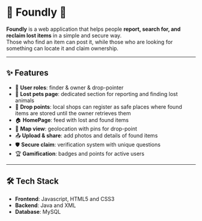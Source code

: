 # 💚 Foundly 💚

**Foundly** is a web application that helps people **report, search for, and reclaim lost items** in a simple and secure way.  
Those who find an item can post it, while those who are looking for something can locate it and claim ownership.  

---

## ✨ Features

- 👥 **User roles**: finder & owner & drop-pointer
- 🐾 **Lost pets page**: dedicated section for reporting and finding lost animals
- 🏪 **Drop points**: local shops can register as safe places where found items are stored until the owner retrieves them
- 🏠 **HomePage**: feed with lost and found items  
- 📍 **Map view**: geolocation with pins for drop-point
- 📤 **Upload & share**: add photos and details of found items  
- 🛡 **Secure claim**: verification system with unique questions  
- 🏆 **Gamification**: badges and points for active users  

---

## 🛠 Tech Stack

- **Frontend**: Javascript, HTML5 and CSS3
- **Backend**: Java and XML
- **Database**: MySQL


